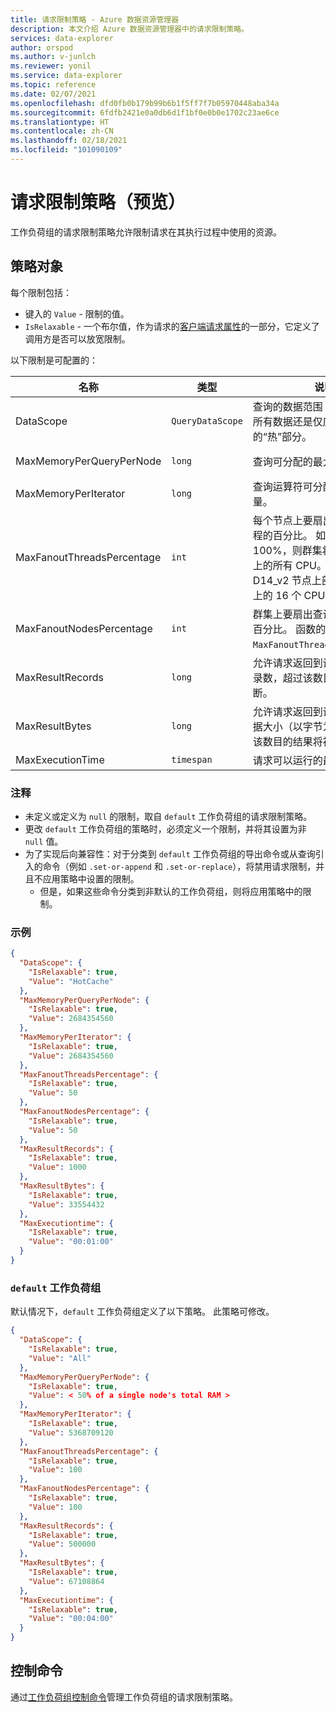```yaml
---
title: 请求限制策略 - Azure 数据资源管理器
description: 本文介绍 Azure 数据资源管理器中的请求限制策略。
services: data-explorer
author: orspod
ms.author: v-junlch
ms.reviewer: yonil
ms.service: data-explorer
ms.topic: reference
ms.date: 02/07/2021
ms.openlocfilehash: dfd0fb0b179b99b6b1f5ff7f7b05970448aba34a
ms.sourcegitcommit: 6fdfb2421e0a0db6d1f1bf0e0b0e1702c23ae6ce
ms.translationtype: HT
ms.contentlocale: zh-CN
ms.lasthandoff: 02/18/2021
ms.locfileid: "101090109"
---
```

# <a name="request-limits-policy-preview"></a>请求限制策略（预览）

工作负荷组的请求限制策略允许限制请求在其执行过程中使用的资源。

## <a name="the-policy-object"></a>策略对象

每个限制包括：

* 键入的 `Value` - 限制的值。
* `IsRelaxable` - 一个布尔值，作为请求的[客户端请求属性](../api/netfx/request-properties.md)的一部分，它定义了调用方是否可以放宽限制。

以下限制是可配置的：

| 名称   | 类型    | 说明      | 支持的值  | 匹配客户端请求属性       |
|-----------|------------|-----------|---------------------|--------------|
| DataScope     | `QueryDataScope` | 查询的数据范围 - 查询是应用于所有数据还是仅应用于数据的“热”部分。   | `All`、`HotCache` 或 `null`     | `query_datascope`      |
| MaxMemoryPerQueryPerNode   | `long`  | 查询可分配的最大内存量。    | [`1`，单节点总 RAM 的 50%] | `max_memory_consumption_per_query_per_node` |
| MaxMemoryPerIterator       | `long`    | 查询运算符可分配的最大内存量。  | [`1`，单节点总 RAM 的 50%] | `maxmemoryconsumptionperiterator`   |
| MaxFanoutThreadsPercentage | `int`   | 每个节点上要扇出查询执行的线程的百分比。 如果设置为 100%，则群集将分配每个节点上的所有 CPU。 例如，Azure D14_v2 节点上部署的某个群集上的 16 个 CPU。 | [`1`, `100`]   | `query_fanout_threads_percent` |
| MaxFanoutNodesPercentage   | `int`     | 群集上要扇出查询执行的节点的百分比。 函数的使用方式类似于 `MaxFanoutThreadsPercentage`。    | [`1`, `100`]                              |  `query_fanout_nodes_percent`               |
| MaxResultRecords           | `long`     | 允许请求返回到调用方的最大记录数，超过该数目的结果将被截断。    | [`1`, `9223372036854775807`]   | `truncationmaxrecords`  |
| MaxResultBytes     | `long`           | 允许请求返回到调用方的最大数据大小（以字节为单位），超过该数目的结果将被截断。  | [`1`, `9223372036854775807`]    | `truncationmaxsize`    |
| MaxExecutionTime     | `timespan`   | 请求可以运行的最长时间。  | (`00:00:00`, `01:00:00`]   | `servertimeout`    |

### <a name="notes"></a>注释

* 未定义或定义为 `null` 的限制，取自 `default` 工作负荷组的请求限制策略。
* 更改 `default` 工作负荷组的策略时，必须定义一个限制，并将其设置为非 `null` 值。
* 为了实现后向兼容性：对于分类到 `default` 工作负荷组的导出命令或从查询引入的命令（例如 `.set-or-append` 和 `.set-or-replace`），将禁用请求限制，并且不应用策略中设置的限制。
  * 但是，如果这些命令分类到非默认的工作负荷组，则将应用策略中的限制。

### <a name="example"></a>示例

```json
{
  "DataScope": {
    "IsRelaxable": true,
    "Value": "HotCache"
  },
  "MaxMemoryPerQueryPerNode": {
    "IsRelaxable": true,
    "Value": 2684354560
  },
  "MaxMemoryPerIterator": {
    "IsRelaxable": true,
    "Value": 2684354560
  },
  "MaxFanoutThreadsPercentage": {
    "IsRelaxable": true,
    "Value": 50
  },
  "MaxFanoutNodesPercentage": {
    "IsRelaxable": true,
    "Value": 50
  },
  "MaxResultRecords": {
    "IsRelaxable": true,
    "Value": 1000
  },
  "MaxResultBytes": {
    "IsRelaxable": true,
    "Value": 33554432
  },
  "MaxExecutiontime": {
    "IsRelaxable": true,
    "Value": "00:01:00"
  }
}
```

### <a name="the-default-workload-group"></a>`default` 工作负荷组

默认情况下，`default` 工作负荷组定义了以下策略。 此策略可修改。

```json
{
  "DataScope": {
    "IsRelaxable": true,
    "Value": "All"
  },
  "MaxMemoryPerQueryPerNode": {
    "IsRelaxable": true,
    "Value": < 50% of a single node's total RAM >
  },
  "MaxMemoryPerIterator": {
    "IsRelaxable": true,
    "Value": 5368709120
  },
  "MaxFanoutThreadsPercentage": {
    "IsRelaxable": true,
    "Value": 100
  },
  "MaxFanoutNodesPercentage": {
    "IsRelaxable": true,
    "Value": 100
  },
  "MaxResultRecords": {
    "IsRelaxable": true,
    "Value": 500000
  },
  "MaxResultBytes": {
    "IsRelaxable": true,
    "Value": 67108864
  },
  "MaxExecutiontime": {
    "IsRelaxable": true,
    "Value": "00:04:00"
  }
}
```

## <a name="control-commands"></a>控制命令

通过[工作负荷组控制命令](workload-groups-commands.md)管理工作负荷组的请求限制策略。
